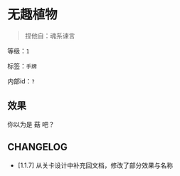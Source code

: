 # 无趣植物

> 捏他自：魂系谏言

等级：`1`

标签：`手牌`

内部id：`?`

## 效果

你以为是 菇 吧？

## CHANGELOG

- [1.1.7] 从关卡设计中补充回文档，修改了部分效果与名称
